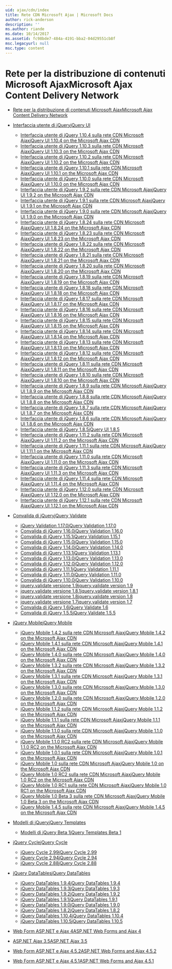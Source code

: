 ```yaml
---
uid: ajax/cdn/index
title: Rete CDN Microsoft Ajax | Microsoft Docs
author: rick-anderson
description: ''
ms.author: riande
ms.date: 10/14/2017
ms.assetid: fc98bde7-484a-4191-bba2-04d29551cb8f
msc.legacyurl: null
msc.type: content
---
```

<a name="microsoft-ajax-content-delivery-network"></a><span data-ttu-id="4ad93-102">Rete per la distribuzione di contenuti Microsoft Ajax</span><span class="sxs-lookup"><span data-stu-id="4ad93-102">Microsoft Ajax Content Delivery Network</span></span>
====================
- [<span data-ttu-id="4ad93-103">Rete per la distribuzione di contenuti Microsoft Ajax</span><span class="sxs-lookup"><span data-stu-id="4ad93-103">Microsoft Ajax Content Delivery Network</span></span>](overview.md)
- [<span data-ttu-id="4ad93-104">Interfaccia utente di jQuery</span><span class="sxs-lookup"><span data-stu-id="4ad93-104">jQuery UI</span></span>](jquery-ui/index.md)

    - [<span data-ttu-id="4ad93-105">Interfaccia utente di jQuery 1.10.4 sulla rete CDN Microsoft Ajax</span><span class="sxs-lookup"><span data-stu-id="4ad93-105">jQuery UI 1.10.4 on the Microsoft Ajax CDN</span></span>](jquery-ui/cdnjqueryui1104.md)
    - [<span data-ttu-id="4ad93-106">Interfaccia utente di jQuery 1.10.3 sulla rete CDN Microsoft Ajax</span><span class="sxs-lookup"><span data-stu-id="4ad93-106">jQuery UI 1.10.3 on the Microsoft Ajax CDN</span></span>](jquery-ui/cdnjqueryui1103.md)
    - [<span data-ttu-id="4ad93-107">Interfaccia utente di jQuery 1.10.2 sulla rete CDN Microsoft Ajax</span><span class="sxs-lookup"><span data-stu-id="4ad93-107">jQuery UI 1.10.2 on the Microsoft Ajax CDN</span></span>](jquery-ui/cdnjqueryui1102.md)
    - [<span data-ttu-id="4ad93-108">Interfaccia utente di jQuery 1.10.1 sulla rete CDN Microsoft Ajax</span><span class="sxs-lookup"><span data-stu-id="4ad93-108">jQuery UI 1.10.1 on the Microsoft Ajax CDN</span></span>](jquery-ui/cdnjqueryui1101.md)
    - [<span data-ttu-id="4ad93-109">Interfaccia utente di jQuery 1.10.0 sulla rete CDN Microsoft Ajax</span><span class="sxs-lookup"><span data-stu-id="4ad93-109">jQuery UI 1.10.0 on the Microsoft Ajax CDN</span></span>](jquery-ui/cdnjqueryui1100.md)
    - [<span data-ttu-id="4ad93-110">Interfaccia utente di jQuery 1.9.2 sulla rete CDN Microsoft Ajax</span><span class="sxs-lookup"><span data-stu-id="4ad93-110">jQuery UI 1.9.2 on the Microsoft Ajax CDN</span></span>](jquery-ui/cdnjqueryui192.md)
    - [<span data-ttu-id="4ad93-111">Interfaccia utente di jQuery 1.9.1 sulla rete CDN Microsoft Ajax</span><span class="sxs-lookup"><span data-stu-id="4ad93-111">jQuery UI 1.9.1 on the Microsoft Ajax CDN</span></span>](jquery-ui/cdnjqueryui191.md)
    - [<span data-ttu-id="4ad93-112">Interfaccia utente di jQuery 1.9.0 sulla rete CDN Microsoft Ajax</span><span class="sxs-lookup"><span data-stu-id="4ad93-112">jQuery UI 1.9.0 on the Microsoft Ajax CDN</span></span>](jquery-ui/cdnjqueryui190.md)
    - [<span data-ttu-id="4ad93-113">Interfaccia utente di jQuery 1.8.24 sulla rete CDN Microsoft Ajax</span><span class="sxs-lookup"><span data-stu-id="4ad93-113">jQuery UI 1.8.24 on the Microsoft Ajax CDN</span></span>](jquery-ui/cdnjqueryui1824.md)
    - [<span data-ttu-id="4ad93-114">Interfaccia utente di jQuery 1.8.23 sulla rete CDN Microsoft Ajax</span><span class="sxs-lookup"><span data-stu-id="4ad93-114">jQuery UI 1.8.23 on the Microsoft Ajax CDN</span></span>](jquery-ui/cdnjqueryui1823.md)
    - [<span data-ttu-id="4ad93-115">Interfaccia utente di jQuery 1.8.22 sulla rete CDN Microsoft Ajax</span><span class="sxs-lookup"><span data-stu-id="4ad93-115">jQuery UI 1.8.22 on the Microsoft Ajax CDN</span></span>](jquery-ui/cdnjqueryui1822.md)
    - [<span data-ttu-id="4ad93-116">Interfaccia utente di jQuery 1.8.21 sulla rete CDN Microsoft Ajax</span><span class="sxs-lookup"><span data-stu-id="4ad93-116">jQuery UI 1.8.21 on the Microsoft Ajax CDN</span></span>](jquery-ui/cdnjqueryui1821.md)
    - [<span data-ttu-id="4ad93-117">Interfaccia utente di jQuery 1.8.20 sulla rete CDN Microsoft Ajax</span><span class="sxs-lookup"><span data-stu-id="4ad93-117">jQuery UI 1.8.20 on the Microsoft Ajax CDN</span></span>](jquery-ui/cdnjqueryui1820.md)
    - [<span data-ttu-id="4ad93-118">Interfaccia utente di jQuery 1.8.19 sulla rete CDN Microsoft Ajax</span><span class="sxs-lookup"><span data-stu-id="4ad93-118">jQuery UI 1.8.19 on the Microsoft Ajax CDN</span></span>](jquery-ui/cdnjqueryui1819.md)
    - [<span data-ttu-id="4ad93-119">Interfaccia utente di jQuery 1.8.18 sulla rete CDN Microsoft Ajax</span><span class="sxs-lookup"><span data-stu-id="4ad93-119">jQuery UI 1.8.18 on the Microsoft Ajax CDN</span></span>](jquery-ui/cdnjqueryui1818.md)
    - [<span data-ttu-id="4ad93-120">Interfaccia utente di jQuery 1.8.17 sulla rete CDN Microsoft Ajax</span><span class="sxs-lookup"><span data-stu-id="4ad93-120">jQuery UI 1.8.17 on the Microsoft Ajax CDN</span></span>](jquery-ui/cdnjqueryui1817.md)
    - [<span data-ttu-id="4ad93-121">Interfaccia utente di jQuery 1.8.16 sulla rete CDN Microsoft Ajax</span><span class="sxs-lookup"><span data-stu-id="4ad93-121">jQuery UI 1.8.16 on the Microsoft Ajax CDN</span></span>](jquery-ui/cdnjqueryui1816.md)
    - [<span data-ttu-id="4ad93-122">Interfaccia utente di jQuery 1.8.15 sulla rete CDN Microsoft Ajax</span><span class="sxs-lookup"><span data-stu-id="4ad93-122">jQuery UI 1.8.15 on the Microsoft Ajax CDN</span></span>](jquery-ui/cdnjqueryui1815.md)
    - [<span data-ttu-id="4ad93-123">Interfaccia utente di jQuery 1.8.14 sulla rete CDN Microsoft Ajax</span><span class="sxs-lookup"><span data-stu-id="4ad93-123">jQuery UI 1.8.14 on the Microsoft Ajax CDN</span></span>](jquery-ui/cdnjqueryui1814.md)
    - [<span data-ttu-id="4ad93-124">Interfaccia utente di jQuery 1.8.13 sulla rete CDN Microsoft Ajax</span><span class="sxs-lookup"><span data-stu-id="4ad93-124">jQuery UI 1.8.13 on the Microsoft Ajax CDN</span></span>](jquery-ui/cdnjqueryui1813.md)
    - [<span data-ttu-id="4ad93-125">Interfaccia utente di jQuery 1.8.12 sulla rete CDN Microsoft Ajax</span><span class="sxs-lookup"><span data-stu-id="4ad93-125">jQuery UI 1.8.12 on the Microsoft Ajax CDN</span></span>](jquery-ui/cdnjqueryui1812.md)
    - [<span data-ttu-id="4ad93-126">Interfaccia utente di jQuery 1.8.11 sulla rete CDN Microsoft Ajax</span><span class="sxs-lookup"><span data-stu-id="4ad93-126">jQuery UI 1.8.11 on the Microsoft Ajax CDN</span></span>](jquery-ui/cdnjqueryui1811.md)
    - [<span data-ttu-id="4ad93-127">Interfaccia utente di jQuery 1.8.10 sulla rete CDN Microsoft Ajax</span><span class="sxs-lookup"><span data-stu-id="4ad93-127">jQuery UI 1.8.10 on the Microsoft Ajax CDN</span></span>](jquery-ui/cdnjqueryui1910.md)
    - [<span data-ttu-id="4ad93-128">Interfaccia utente di jQuery 1.8.9 sulla rete CDN Microsoft Ajax</span><span class="sxs-lookup"><span data-stu-id="4ad93-128">jQuery UI 1.8.9 on the Microsoft Ajax CDN</span></span>](jquery-ui/cdnjqueryui189.md)
    - [<span data-ttu-id="4ad93-129">Interfaccia utente di jQuery 1.8.8 sulla rete CDN Microsoft Ajax</span><span class="sxs-lookup"><span data-stu-id="4ad93-129">jQuery UI 1.8.8 on the Microsoft Ajax CDN</span></span>](jquery-ui/cdnjqueryui188.md)
    - [<span data-ttu-id="4ad93-130">Interfaccia utente di jQuery 1.8.7 sulla rete CDN Microsoft Ajax</span><span class="sxs-lookup"><span data-stu-id="4ad93-130">jQuery UI 1.8.7 on the Microsoft Ajax CDN</span></span>](jquery-ui/cdnjqueryui187.md)
    - [<span data-ttu-id="4ad93-131">Interfaccia utente di jQuery 1.8.6 sulla rete CDN Microsoft Ajax</span><span class="sxs-lookup"><span data-stu-id="4ad93-131">jQuery UI 1.8.6 on the Microsoft Ajax CDN</span></span>](jquery-ui/cdnjqueryui186.md)
    - [<span data-ttu-id="4ad93-132">Interfaccia utente di jQuery 1.8.5</span><span class="sxs-lookup"><span data-stu-id="4ad93-132">jQuery UI 1.8.5</span></span>](jquery-ui/cdnjqueryui185.md)
    - [<span data-ttu-id="4ad93-133">Interfaccia utente di jQuery 1.11.2 sulla rete CDN Microsoft Ajax</span><span class="sxs-lookup"><span data-stu-id="4ad93-133">jQuery UI 1.11.2 on the Microsoft Ajax CDN</span></span>](jquery-ui/cdnjqueryui1112.md)
    - [<span data-ttu-id="4ad93-134">Interfaccia utente di jQuery 1.11.1 sulla rete CDN Microsoft Ajax</span><span class="sxs-lookup"><span data-stu-id="4ad93-134">jQuery UI 1.11.1 on the Microsoft Ajax CDN</span></span>](jquery-ui/cdnjqueryui1111.md)
    - [<span data-ttu-id="4ad93-135">Interfaccia utente di jQuery 1.11.0 sulla rete CDN Microsoft Ajax</span><span class="sxs-lookup"><span data-stu-id="4ad93-135">jQuery UI 1.11.0 on the Microsoft Ajax CDN</span></span>](jquery-ui/cdnjqueryui1110.md)
    - [<span data-ttu-id="4ad93-136">Interfaccia utente di jQuery 1.11.3 sulla rete CDN Microsoft Ajax</span><span class="sxs-lookup"><span data-stu-id="4ad93-136">jQuery UI 1.11.3 on the Microsoft Ajax CDN</span></span>](jquery-ui/cdnjqueryui1113.md)
    - [<span data-ttu-id="4ad93-137">Interfaccia utente di jQuery 1.11.4 sulla rete CDN Microsoft Ajax</span><span class="sxs-lookup"><span data-stu-id="4ad93-137">jQuery UI 1.11.4 on the Microsoft Ajax CDN</span></span>](jquery-ui/cdnjqueryui1114.md)
    - [<span data-ttu-id="4ad93-138">Interfaccia utente di jQuery 1.12.0 sulla rete CDN Microsoft Ajax</span><span class="sxs-lookup"><span data-stu-id="4ad93-138">jQuery UI 1.12.0 on the Microsoft Ajax CDN</span></span>](jquery-ui/cdnjqueryui1120.md)
    - [<span data-ttu-id="4ad93-139">Interfaccia utente di jQuery 1.12.1 sulla rete CDN Microsoft Ajax</span><span class="sxs-lookup"><span data-stu-id="4ad93-139">jQuery UI 1.12.1 on the Microsoft Ajax CDN</span></span>](jquery-ui/cdnjqueryui1121.md)
- [<span data-ttu-id="4ad93-140">Convalida di jQuery</span><span class="sxs-lookup"><span data-stu-id="4ad93-140">jQuery Validate</span></span>](jquery-validate/index.md)

    - [<span data-ttu-id="4ad93-141">jQuery Validation 1.17.0</span><span class="sxs-lookup"><span data-stu-id="4ad93-141">jQuery Validation 1.17.0</span></span>](jquery-validate/cdnjqueryvalidate1170.md)
    - [<span data-ttu-id="4ad93-142">Convalida di jQuery 1.16.0</span><span class="sxs-lookup"><span data-stu-id="4ad93-142">jQuery Validation 1.16.0</span></span>](jquery-validate/cdnjqueryvalidate1160.md)
    - [<span data-ttu-id="4ad93-143">Convalida di jQuery 1.15.1</span><span class="sxs-lookup"><span data-stu-id="4ad93-143">jQuery Validation 1.15.1</span></span>](jquery-validate/cdnjqueryvalidate1151.md)
    - [<span data-ttu-id="4ad93-144">Convalida di jQuery 1.15.0</span><span class="sxs-lookup"><span data-stu-id="4ad93-144">jQuery Validation 1.15.0</span></span>](jquery-validate/cdnjqueryvalidate1150.md)
    - [<span data-ttu-id="4ad93-145">Convalida di jQuery 1.14.0</span><span class="sxs-lookup"><span data-stu-id="4ad93-145">jQuery Validation 1.14.0</span></span>](jquery-validate/cdnjqueryvalidate1140.md)
    - [<span data-ttu-id="4ad93-146">Convalida di jQuery 1.13.1</span><span class="sxs-lookup"><span data-stu-id="4ad93-146">jQuery Validation 1.13.1</span></span>](jquery-validate/cdnjqueryvalidate1131.md)
    - [<span data-ttu-id="4ad93-147">Convalida di jQuery 1.13.0</span><span class="sxs-lookup"><span data-stu-id="4ad93-147">jQuery Validation 1.13.0</span></span>](jquery-validate/cdnjqueryvalidate1130.md)
    - [<span data-ttu-id="4ad93-148">Convalida di jQuery 1.12.0</span><span class="sxs-lookup"><span data-stu-id="4ad93-148">jQuery Validation 1.12.0</span></span>](jquery-validate/cdnjqueryvalidate1120.md)
    - [<span data-ttu-id="4ad93-149">Convalida di jQuery 1.11.1</span><span class="sxs-lookup"><span data-stu-id="4ad93-149">jQuery Validation 1.11.1</span></span>](jquery-validate/cdnjqueryvalidate1111.md)
    - [<span data-ttu-id="4ad93-150">Convalida di jQuery 1.11.0</span><span class="sxs-lookup"><span data-stu-id="4ad93-150">jQuery Validation 1.11.0</span></span>](jquery-validate/cdnjqueryvalidate111.md)
    - [<span data-ttu-id="4ad93-151">Convalida di jQuery 1.10.0</span><span class="sxs-lookup"><span data-stu-id="4ad93-151">jQuery Validation 1.10.0</span></span>](jquery-validate/cdnjqueryvalidate110.md)
    - [<span data-ttu-id="4ad93-152">jquery.validate versione 1.9</span><span class="sxs-lookup"><span data-stu-id="4ad93-152">jquery.validate version 1.9</span></span>](jquery-validate/cdnjqueryvalidate19.md)
    - [<span data-ttu-id="4ad93-153">jquery.validate versione 1.8.1</span><span class="sxs-lookup"><span data-stu-id="4ad93-153">jquery.validate version 1.8.1</span></span>](jquery-validate/cdnjqueryvalidate181.md)
    - [<span data-ttu-id="4ad93-154">jquery.validate versione 1.8</span><span class="sxs-lookup"><span data-stu-id="4ad93-154">jquery.validate version 1.8</span></span>](jquery-validate/cdnjqueryvalidate18.md)
    - [<span data-ttu-id="4ad93-155">jquery.validate versione 1.7</span><span class="sxs-lookup"><span data-stu-id="4ad93-155">jquery.validate version 1.7</span></span>](jquery-validate/cdnjqueryvalidate17.md)
    - [<span data-ttu-id="4ad93-156">Convalida di jQuery 1.6</span><span class="sxs-lookup"><span data-stu-id="4ad93-156">jQuery Validate 1.6</span></span>](jquery-validate/cdnjqueryvalidate16.md)
    - [<span data-ttu-id="4ad93-157">Convalida di jQuery 1.5.5</span><span class="sxs-lookup"><span data-stu-id="4ad93-157">jQuery Validate 1.5.5</span></span>](jquery-validate/cdnjqueryvalidate155.md)
- [<span data-ttu-id="4ad93-158">jQuery Mobile</span><span class="sxs-lookup"><span data-stu-id="4ad93-158">jQuery Mobile</span></span>](jquery-mobile/index.md)

    - [<span data-ttu-id="4ad93-159">jQuery Mobile 1.4.2 sulla rete CDN Microsoft Ajax</span><span class="sxs-lookup"><span data-stu-id="4ad93-159">jQuery Mobile 1.4.2 on the Microsoft Ajax CDN</span></span>](jquery-mobile/cdnjquerymobile142.md)
    - [<span data-ttu-id="4ad93-160">jQuery Mobile 1.4.1 sulla rete CDN Microsoft Ajax</span><span class="sxs-lookup"><span data-stu-id="4ad93-160">jQuery Mobile 1.4.1 on the Microsoft Ajax CDN</span></span>](jquery-mobile/cdnjquerymobile141.md)
    - [<span data-ttu-id="4ad93-161">jQuery Mobile 1.4.0 sulla rete CDN Microsoft Ajax</span><span class="sxs-lookup"><span data-stu-id="4ad93-161">jQuery Mobile 1.4.0 on the Microsoft Ajax CDN</span></span>](jquery-mobile/cdnjquerymobile140.md)
    - [<span data-ttu-id="4ad93-162">jQuery Mobile 1.3.2 sulla rete CDN Microsoft Ajax</span><span class="sxs-lookup"><span data-stu-id="4ad93-162">jQuery Mobile 1.3.2 on the Microsoft Ajax CDN</span></span>](jquery-mobile/cdnjquerymobile132.md)
    - [<span data-ttu-id="4ad93-163">jQuery Mobile 1.3.1 sulla rete CDN Microsoft Ajax</span><span class="sxs-lookup"><span data-stu-id="4ad93-163">jQuery Mobile 1.3.1 on the Microsoft Ajax CDN</span></span>](jquery-mobile/cdnjquerymobile131.md)
    - [<span data-ttu-id="4ad93-164">jQuery Mobile 1.3.0 sulla rete CDN Microsoft Ajax</span><span class="sxs-lookup"><span data-stu-id="4ad93-164">jQuery Mobile 1.3.0 on the Microsoft Ajax CDN</span></span>](jquery-mobile/cdnjquerymobile130.md)
    - [<span data-ttu-id="4ad93-165">jQuery Mobile 1.2.0 sulla rete CDN Microsoft Ajax</span><span class="sxs-lookup"><span data-stu-id="4ad93-165">jQuery Mobile 1.2.0 on the Microsoft Ajax CDN</span></span>](jquery-mobile/cdnjquerymobile120.md)
    - [<span data-ttu-id="4ad93-166">jQuery Mobile 1.1.2 sulla rete CDN Microsoft Ajax</span><span class="sxs-lookup"><span data-stu-id="4ad93-166">jQuery Mobile 1.1.2 on the Microsoft Ajax CDN</span></span>](jquery-mobile/cdnjquerymobile112.md)
    - [<span data-ttu-id="4ad93-167">jQuery Mobile 1.1.1 sulla rete CDN Microsoft Ajax</span><span class="sxs-lookup"><span data-stu-id="4ad93-167">jQuery Mobile 1.1.1 on the Microsoft Ajax CDN</span></span>](jquery-mobile/cdnjquerymobile111.md)
    - [<span data-ttu-id="4ad93-168">jQuery Mobile 1.1.0 sulla rete CDN Microsoft Ajax</span><span class="sxs-lookup"><span data-stu-id="4ad93-168">jQuery Mobile 1.1.0 on the Microsoft Ajax CDN</span></span>](jquery-mobile/cdnjquerymobile110.md)
    - [<span data-ttu-id="4ad93-169">jQuery Mobile 1.1.0 RC2 sulla rete CDN Microsoft Ajax</span><span class="sxs-lookup"><span data-stu-id="4ad93-169">jQuery Mobile 1.1.0 RC2 on the Microsoft Ajax CDN</span></span>](jquery-mobile/cdnjquerymobile110rc2.md)
    - [<span data-ttu-id="4ad93-170">jQuery Mobile 1.0.1 sulla rete CDN Microsoft Ajax</span><span class="sxs-lookup"><span data-stu-id="4ad93-170">jQuery Mobile 1.0.1 on the Microsoft Ajax CDN</span></span>](jquery-mobile/cdnjquerymobile101.md)
    - [<span data-ttu-id="4ad93-171">jQuery Mobile 1.0 sulla rete CDN Microsoft Ajax</span><span class="sxs-lookup"><span data-stu-id="4ad93-171">jQuery Mobile 1.0 on the Microsoft Ajax CDN</span></span>](jquery-mobile/cdnjquerymobile10.md)
    - [<span data-ttu-id="4ad93-172">jQuery Mobile 1.0 RC2 sulla rete CDN Microsoft Ajax</span><span class="sxs-lookup"><span data-stu-id="4ad93-172">jQuery Mobile 1.0 RC2 on the Microsoft Ajax CDN</span></span>](jquery-mobile/cdnjquerymobile10rc2.md)
    - [<span data-ttu-id="4ad93-173">jQuery Mobile 1.0 RC1 sulla rete CDN Microsoft Ajax</span><span class="sxs-lookup"><span data-stu-id="4ad93-173">jQuery Mobile 1.0 RC1 on the Microsoft Ajax CDN</span></span>](jquery-mobile/cdnjquerymobile10rc1.md)
    - [<span data-ttu-id="4ad93-174">jQuery Mobile 1.0 Beta 3 sulla rete CDN Microsoft Ajax</span><span class="sxs-lookup"><span data-stu-id="4ad93-174">jQuery Mobile 1.0 Beta 3 on the Microsoft Ajax CDN</span></span>](jquery-mobile/cdnjquerymobile10b3.md)
    - [<span data-ttu-id="4ad93-175">jQuery Mobile 1.4.5 sulla rete CDN Microsoft Ajax</span><span class="sxs-lookup"><span data-stu-id="4ad93-175">jQuery Mobile 1.4.5 on the Microsoft Ajax CDN</span></span>](jquery-mobile/cdnjquerymobile145.md)
- [<span data-ttu-id="4ad93-176">Modelli di jQuery</span><span class="sxs-lookup"><span data-stu-id="4ad93-176">jQuery Templates</span></span>](jquery-templates/index.md)

    - [<span data-ttu-id="4ad93-177">Modelli di jQuery Beta 1</span><span class="sxs-lookup"><span data-stu-id="4ad93-177">jQuery Templates Beta 1</span></span>](jquery-templates/cdnjquerytemplatesbeta1.md)
- [<span data-ttu-id="4ad93-178">jQuery Cycle</span><span class="sxs-lookup"><span data-stu-id="4ad93-178">jQuery Cycle</span></span>](jquery-cycle/index.md)

    - [<span data-ttu-id="4ad93-179">jQuery Cycle 2.99</span><span class="sxs-lookup"><span data-stu-id="4ad93-179">jQuery Cycle 2.99</span></span>](jquery-cycle/cdnjquerycycle299.md)
    - [<span data-ttu-id="4ad93-180">jQuery Cycle 2.94</span><span class="sxs-lookup"><span data-stu-id="4ad93-180">jQuery Cycle 2.94</span></span>](jquery-cycle/cdnjquerycycle294.md)
    - [<span data-ttu-id="4ad93-181">jQuery Cycle 2.88</span><span class="sxs-lookup"><span data-stu-id="4ad93-181">jQuery Cycle 2.88</span></span>](jquery-cycle/cdnjquerycycle288.md)
- [<span data-ttu-id="4ad93-182">jQuery DataTables</span><span class="sxs-lookup"><span data-stu-id="4ad93-182">jQuery DataTables</span></span>](jquery-datatables/index.md)

    - [<span data-ttu-id="4ad93-183">jQuery DataTables 1.9.4</span><span class="sxs-lookup"><span data-stu-id="4ad93-183">jQuery DataTables 1.9.4</span></span>](jquery-datatables/cdnjquerydatatables194.md)
    - [<span data-ttu-id="4ad93-184">jQuery DataTables 1.9.3</span><span class="sxs-lookup"><span data-stu-id="4ad93-184">jQuery DataTables 1.9.3</span></span>](jquery-datatables/cdnjquerydatatables193.md)
    - [<span data-ttu-id="4ad93-185">jQuery DataTables 1.9.2</span><span class="sxs-lookup"><span data-stu-id="4ad93-185">jQuery DataTables 1.9.2</span></span>](jquery-datatables/cdnjquerydatatables192.md)
    - [<span data-ttu-id="4ad93-186">jQuery DataTables 1.9.1</span><span class="sxs-lookup"><span data-stu-id="4ad93-186">jQuery DataTables 1.9.1</span></span>](jquery-datatables/cdnjquerydatatables191.md)
    - [<span data-ttu-id="4ad93-187">jQuery DataTables 1.9.0</span><span class="sxs-lookup"><span data-stu-id="4ad93-187">jQuery DataTables 1.9.0</span></span>](jquery-datatables/cdnjquerydatatables190.md)
    - [<span data-ttu-id="4ad93-188">jQuery DataTables 1.8.2</span><span class="sxs-lookup"><span data-stu-id="4ad93-188">jQuery DataTables 1.8.2</span></span>](jquery-datatables/cdnjquerydatatables182.md)
    - [<span data-ttu-id="4ad93-189">jQuery DataTables 1.10.4</span><span class="sxs-lookup"><span data-stu-id="4ad93-189">jQuery DataTables 1.10.4</span></span>](jquery-datatables/cdnjquerydatatables104.md)
    - [<span data-ttu-id="4ad93-190">jQuery DataTables 1.10.5</span><span class="sxs-lookup"><span data-stu-id="4ad93-190">jQuery DataTables 1.10.5</span></span>](jquery-datatables/cdnjquerydatatables105.md)
- [<span data-ttu-id="4ad93-191">Web Form ASP.NET e Ajax 4</span><span class="sxs-lookup"><span data-stu-id="4ad93-191">ASP.NET Web Forms and Ajax 4</span></span>](cdnajax4.md)
- [<span data-ttu-id="4ad93-192">ASP.NET Ajax 3.5</span><span class="sxs-lookup"><span data-stu-id="4ad93-192">ASP.NET Ajax 3.5</span></span>](cdnajax35.md)
- [<span data-ttu-id="4ad93-193">Web Form ASP.NET e Ajax 4.5.2</span><span class="sxs-lookup"><span data-stu-id="4ad93-193">ASP.NET Web Forms and Ajax 4.5.2</span></span>](cdnajax452.md)
- [<span data-ttu-id="4ad93-194">Web Form ASP.NET e Ajax 4.5.1</span><span class="sxs-lookup"><span data-stu-id="4ad93-194">ASP.NET Web Forms and Ajax 4.5.1</span></span>](cdnajax451.md)
